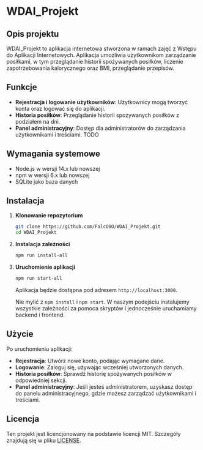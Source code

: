 # WDAI_Projekt

## Opis projektu

WDAI_Projekt to aplikacja internetowa stworzona w ramach zajęć z Wstępu do Aplikacji Internetowych. Aplikacja umożliwia użytkownikom zarządzanie posiłkami, w tym przeglądanie historii spożywanych posiłków, liczenie zapotrzebowania kalorycznego oraz BMI, przeglądanie przepisów.

## Funkcje

- **Rejestracja i logowanie użytkowników**: Użytkownicy mogą tworzyć konta oraz logować się do aplikacji.
- **Historia posiłków**: Przeglądanie historii spożywanych posiłków z podziałem na dni.
- **Panel administracyjny**: Dostęp dla administratorów do zarządzania użytkownikami i treściami. TODO

## Wymagania systemowe

- Node.js w wersji 14.x lub nowszej
- npm w wersji 6.x lub nowszej
- SQLite jako baza danych

## Instalacja

1. **Klonowanie repozytorium**

   ```bash
   git clone https://github.com/FalcO0O/WDAI_Projekt.git
   cd WDAI_Projekt
   ```

2. **Instalacja zależności**

   ```bash
   npm run install-all
   ```

3. **Uruchomienie aplikacji**

   ```bash
   npm run start-all
   ```

   Aplikacja będzie dostępna pod adresem `http://localhost:3000`.

   Nie mylić z `npm install` i `npm start`.
   W naszym podejściu instalujemy wszystkie zależności za pomoca skryptów i jednocześnie uruchamiamy backend i frontend.

## Użycie

Po uruchomieniu aplikacji:

- **Rejestracja**: Utwórz nowe konto, podając wymagane dane.
- **Logowanie**: Zaloguj się, używając wcześniej utworzonych danych.
- **Historia posiłków**: Sprawdź historię spożywanych posiłków w odpowiedniej sekcji.
- **Panel administracyjny**: Jeśli jesteś administratorem, uzyskasz dostęp do panelu administracyjnego, gdzie możesz zarządzać użytkownikami i treściami.


## Licencja

Ten projekt jest licencjonowany na podstawie licencji MIT. Szczegóły znajdują się w pliku [LICENSE](./LICENSE).
